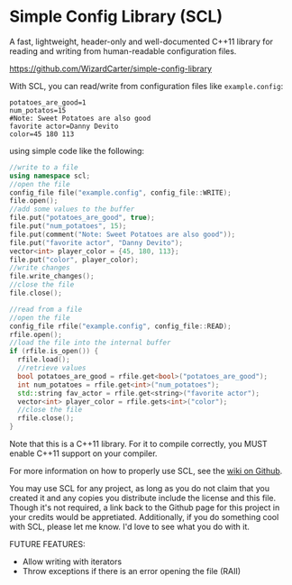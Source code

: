 # Simple Config Library (SCL)
A fast, lightweight, header-only and well-documented C++11 library for reading and writing from human-readable configuration files.

https://github.com/WizardCarter/simple-config-library

With SCL, you can read/write from configuration files like `example.config`:
```
potatoes_are_good=1
num_potatos=15
#Note: Sweet Potatoes are also good
favorite actor=Danny Devito
color=45 180 113
```

using simple code like the following:
```c++
//write to a file
using namespace scl;
//open the file
config_file file("example.config", config_file::WRITE);
file.open();
//add some values to the buffer
file.put("potatoes_are_good", true);
file.put("num_potatoes", 15);
file.put(comment("Note: Sweet Potatoes are also good"));
file.put("favorite actor", "Danny Devito");
vector<int> player_color = {45, 180, 113};
file.put("color", player_color);
//write changes
file.write_changes();
//close the file
file.close();

//read from a file
//open the file
config_file rfile("example.config", config_file::READ);
rfile.open();
//load the file into the internal buffer
if (rfile.is_open()) {
  rfile.load();
  //retrieve values
  bool potatoes_are_good = rfile.get<bool>("potatoes_are_good");
  int num_potatoes = rfile.get<int>("num_potatoes");
  std::string fav_actor = rfile.get<string>("favorite actor");
  vector<int> player_color = rfile.gets<int>("color");
  //close the file
  rfile.close();
}
```  

Note that this is a C++11 library. For it to compile correctly, you MUST enable C++11 support on your compiler.

For more information on how to properly use SCL, see the [wiki on Github](https://github.com/WizardCarter/simple-config-library/wiki).

You may use SCL for any project, as long as you do not claim that you created it and any copies you distribute include the license and this file. Though it's not required, a link back to the Github page for this project in your credits would be appretiated. Additionally, if you do something cool with SCL, please let me know. I'd love to see what you do with it.

FUTURE FEATURES:
- Allow writing with iterators
- Throw exceptions if there is an error opening the file (RAII)
